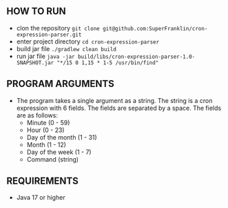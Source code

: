## HOW TO RUN

- clon the repository
```git clone git@github.com:SuperFranklin/cron-expression-parser.git```
- enter project directory
```cd cron-expression-parser```
- build jar file 
```./gradlew clean build```
- run jar file
```java -jar build/libs/cron-expression-parser-1.0-SNAPSHOT.jar "*/15 0 1,15 * 1-5 /usr/bin/find"```

## PROGRAM ARGUMENTS

- The program takes a single argument as a string. The string is a cron expression with 6 fields. The fields are separated by a space. The fields are as follows:
    - Minute (0 - 59)
    - Hour (0 - 23)
    - Day of the month (1 - 31)
    - Month (1 - 12)
    - Day of the week (1 - 7)
    - Command (string)

## REQUIREMENTS

- Java 17 or higher